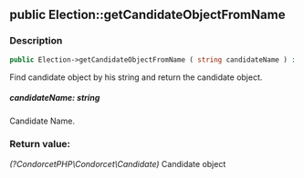 ## public Election::getCandidateObjectFromName

### Description    

```php
public Election->getCandidateObjectFromName ( string candidateName ) : ?CondorcetPHP\Condorcet\Candidate
```

Find candidate object by his string and return the candidate object.
    

##### **candidateName:** *string*   
Candidate Name.    


### Return value:   

*(?CondorcetPHP\Condorcet\Candidate)* Candidate object

